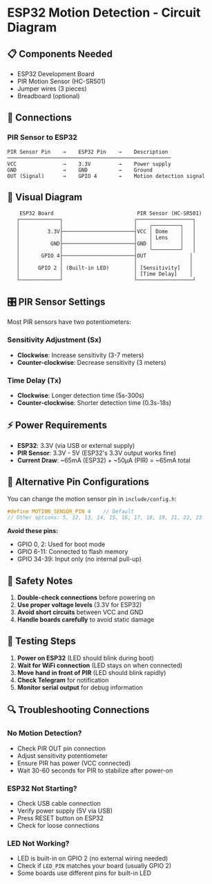 # ESP32 Motion Detection - Circuit Diagram

## 📋 Components Needed
- ESP32 Development Board
- PIR Motion Sensor (HC-SR501)
- Jumper wires (3 pieces)
- Breadboard (optional)

## 🔌 Connections

### PIR Sensor to ESP32
```
PIR Sensor Pin    →    ESP32 Pin    →    Description
─────────────────────────────────────────────────────
VCC               →    3.3V         →    Power supply
GND               →    GND          →    Ground
OUT (Signal)      →    GPIO 4       →    Motion detection signal
```

## 📐 Visual Diagram

```
    ESP32 Board                           PIR Sensor (HC-SR501)
   ┌─────────────┐                       ┌──────────────────┐
   │             │                       │    ┌─────────┐   │
   │         3.3V├───────────────────────┤VCC │ Dome    │   │
   │             │                       │    │ Lens    │   │
   │          GND├───────────────────────┤GND │         │   │
   │             │                       │    └─────────┘   │
   │       GPIO 4├───────────────────────┤OUT              │
   │             │                       │                 │
   │      GPIO 2 │ (Built-in LED)        │ [Sensitivity]   │
   │             │                       │ [Time Delay]    │
   └─────────────┘                       └──────────────────┘
```

## 🎛️ PIR Sensor Settings

Most PIR sensors have two potentiometers:

### Sensitivity Adjustment (Sx)
- **Clockwise**: Increase sensitivity (3-7 meters)
- **Counter-clockwise**: Decrease sensitivity (3 meters)

### Time Delay (Tx)  
- **Clockwise**: Longer detection time (5s-300s)
- **Counter-clockwise**: Shorter detection time (0.3s-18s)

## ⚡ Power Requirements

- **ESP32**: 3.3V (via USB or external supply)
- **PIR Sensor**: 3.3V - 5V (ESP32's 3.3V output works fine)
- **Current Draw**: ~65mA (ESP32) + ~50µA (PIR) = ~65mA total

## 🔧 Alternative Pin Configurations

You can change the motion sensor pin in `include/config.h`:

```cpp
#define MOTION_SENSOR_PIN 4    // Default
// Other options: 5, 12, 13, 14, 15, 16, 17, 18, 19, 21, 22, 23
```

**Avoid these pins:**
- GPIO 0, 2: Used for boot mode
- GPIO 6-11: Connected to flash memory
- GPIO 34-39: Input only (no internal pull-up)

## 🚨 Safety Notes

1. **Double-check connections** before powering on
2. **Use proper voltage levels** (3.3V for ESP32)
3. **Avoid short circuits** between VCC and GND
4. **Handle boards carefully** to avoid static damage

## 🧪 Testing Steps

1. **Power on ESP32** (LED should blink during boot)
2. **Wait for WiFi connection** (LED stays on when connected)
3. **Move hand in front of PIR** (LED should blink rapidly)
4. **Check Telegram** for notification
5. **Monitor serial output** for debug information

## 🔍 Troubleshooting Connections

### No Motion Detection?
- Check PIR OUT pin connection
- Adjust sensitivity potentiometer
- Ensure PIR has power (VCC connected)
- Wait 30-60 seconds for PIR to stabilize after power-on

### ESP32 Not Starting?
- Check USB cable connection
- Verify power supply (5V via USB)  
- Press RESET button on ESP32
- Check for loose connections

### LED Not Working?
- LED is built-in on GPIO 2 (no external wiring needed)
- Check if `LED_PIN` matches your board (usually GPIO 2)
- Some boards use different pins for built-in LED